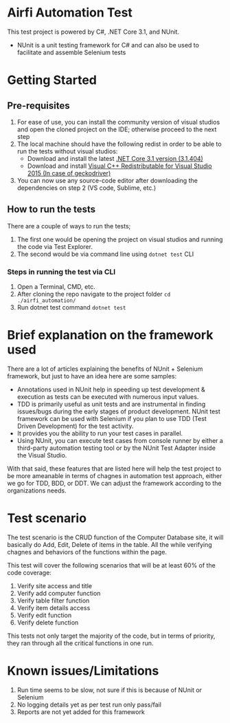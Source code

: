 # Airfi Automation Test
This test project is powered by C#, .NET Core 3.1, and NUnit.
 * NUnit is a unit testing framework for C# and can also be used to facilitate and assemble Selenium tests
# Getting Started
## Pre-requisites
 1. For ease of use, you can install the community version of visual studios and open the cloned project on the IDE; otherwise proceed to the next step
 2. The local machine should have the following redist in order to be able to run the tests without visual studios:
    * Download and install the latest [.NET Core 3.1 version (3.1.404)](https://dotnet.microsoft.com/download/dotnet-core/3.1)
    * Download and install [Visual C++ Redistributable for Visual Studio 2015 (In case of geckodriver)](https://www.microsoft.com/en-in/download//details.aspx?id=48145)
 3. You can now use any source-code editor after downloading the dependencies on step 2 (VS code, Sublime, etc.)
 
## How to run the tests
There are a couple of ways to run the tests;
  1. The first one would be opening the project on visual studios and running the code via Test Explorer.
  2. The second would be via command line using `dotnet test` CLI
### Steps in running the test via CLI
1. Open a Terminal, CMD, etc.
2. After cloning the repo navigate to the project folder `cd ./airfi_automation/`
3. Run dotnet test command `dotnet test`

# Brief explanation on the framework used
There are a lot of articles explaining the benefits of NUnit + Selenium framework, but just to have an idea here are some samples:
  * Annotations used in NUnit help in speeding up test development & execution as tests can be executed with numerous input values.
  * TDD is primarily useful as unit tests and are instrumental in finding issues/bugs during the early stages of product development. NUnit test framework can be used with Selenium if you plan to use TDD (Test Driven Development) for the test activity.
  * It provides you the ability to run your test cases in parallel.
  * Using NUnit, you can execute test cases from console runner by either a third-party automation testing tool or by the NUnit Test Adapter inside the Visual Studio.

With that said, these features that are listed here will help the test project to be more ameanable in terms of chagnes in automation test approach, either we go for TDD, BDD, or DDT. We can adjust the framework according to the organizations needs.

# Test scenario
The test scenario is the CRUD function of the Computer Database site, it will basically do Add, Edit, Delete of items in the table. All the while verifying chagnes and behaviors of the functions within the page.

This test will cover the following scenarios that will be at least 60% of the code coverage:
1. Verify site access and title
2. Verify add computer function
3. Verify table filter function
4. Verify item details access
5. Verify edit function
6. Verify delete function

This tests not only target the majority of the code, but in terms of priority, they ran through all the critical functions in one run.

# Known issues/Limitations
 1. Run time seems to be slow, not sure if this is because of NUnit or Selenium
 2. No logging details yet as per test run only pass/fail
 3. Reports are not yet added for this framework
  
  
